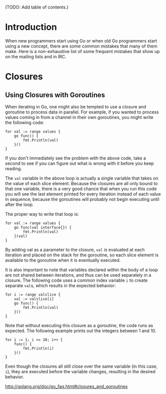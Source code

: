 (TODO: Add table of contents.)

# Introduction

When new programmers start using Go or when old Go programmers start using a new concept, there are some common mistakes that many of them make.  Here is a non-exhaustive list of some frequent mistakes that show up on the mailing lists and in IRC.

# Closures

## Using Closures with Goroutines

When iterating in Go, one might also be tempted to use a closure and goroutine to process data in parallel.  For example, if you wanted to process values coming in from a channel in their own goroutines, you might write the following code:
```
for val := range values {
	go func() {
		fmt.Println(val)
	}()
}
```

If you don't immediately see the problem with the above code, take a second to see if you can figure out what is wrong with it before you keep reading.

The ` val ` variable in the above loop is actually a single variable that takes on the value of each slice element.  Because the closures are all only bound to that one variable, there is a very good chance that when you run this code you will see the last element printed for every iteration instead of each value in sequence, because the goroutines will probably not begin executing until after the loop.

The proper way to write that loop is:
```
for val := range values {
	go func(val interface{}) {
		fmt.Println(val)
	}(val)
}
```

By adding val as a parameter to the closure, ` val ` is evaluated at each iteration and placed on the stack for the goroutine, so each slice element is available to the goroutine when it is eventually executed.

It is also important to note that variables declared within the body of a loop are not shared between iterations, and thus can be used separately in a closure.  The following code uses a common index variable ` i ` to create separate ` val `s, which results in the expected behavior:

```
for i := range valslice {
	val := valslice[i]
	go func() {
		fmt.Println(val)
	}()
}
```

Note that without executing this closure as a goroutine, the code runs as expected.  The following example prints out the integers between 1 and 10.

```
for i := 1; i <= 10; i++ {
	func() {
		fmt.Println(i)
	}()
}
```

Even though the closures all still close over the same variable (in this case, ` i `), they are executed before the variable changes, resulting in the desired behavior.

http://golang.org/doc/go_faq.html#closures_and_goroutines